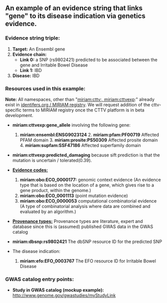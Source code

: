 ## An example of an evidence string that links "gene" to its disease indication via genetics evidence.

### Evidence string triple:

1. **Target:** An Ensembl gene
3. **Evidence chain:**
	- **Link 0:** a SNP (rs9802421) predicted to be associated between the gene and Irritable Bowel Disease
	- **Link 1:** IBD
4. **Disease:** IBD

### Resources used in this example:

**Note:** All namespaces, other than "[miriam:cttv:, miriam:cttvexp](../../json_schema/cttv_uris_namespaces.md):" already exist in [identifers.org / MIRIAM registry](http://www.ebi.ac.uk/miriam/main/collections/). We will request addition of the cttv-specific terms to MIRIAM registry once the CTTV platform is in beta development.

- **miriam:cttvexp:gene_allele** involving the following gene:
	1. 	**miriam:ensembl:ENSG9023124**
		2. 	**miriam:pfam:PF00719** Affected PFAM domain
		3. 	**miriam:prosite:PS50309** Affected prosite domain
		4. 	**miriam:supfam:SSF47186** Affected superfamily domain

- **miriam:cttvexp:predicted_damaging** because sift prediction is that the mutation is uncertain / tolerated(0.39).

- [**Evidence codes:**](../../json_schema/project_tracker.md)
	1. 	**miriam:obo:ECO_0000177:** genomic context evidence (An evidence type that is based on the location of a gene, which gives rise to a gene product, within the genome.)
	1. **miriam:obo:ECO_0001113** (point mutation evidence)	
	1. **miriam:obo:ECO_0000053** computational combinatorial evidence (A type of combinatorial analysis where data are combined and evaluated by an algorithm.)

- [**Provenance types:**](../../json_schema/cttv_uris_namespaces.md) Provenance types are literature, expert and database since this is (assumed) published GWAS data in the GWAS catalog
	
- **miriam:dbsnp:rs9802421** The dbSNP resource ID for the predicted SNP

- The disease indication:

	1. **miriam:efo:EFO_0003767** The EFO resource ID for Irritable Bowel Disease
	
### GWAS catalog entry points:
- **Study in GWAS catalog (mockup example):** http://www.genome.gov/gwastudies/myStudyLink
